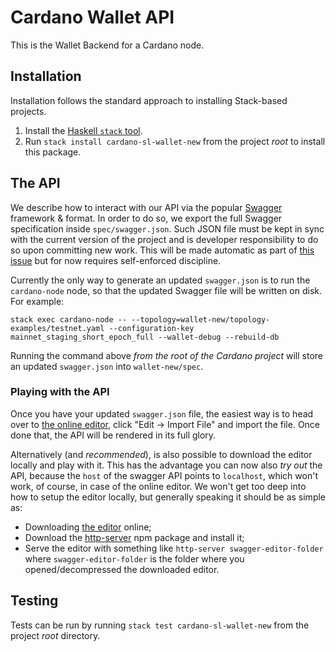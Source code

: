 # Cardano Wallet API

This is the Wallet Backend for a Cardano node.

## Installation

Installation follows the standard approach to installing Stack-based projects.

1. Install the [Haskell `stack` tool](http://docs.haskellstack.org/en/stable/README).
2. Run `stack install cardano-sl-wallet-new` from the project *root* to install this package.

## The API

We describe how to interact with our API via the popular [Swagger](https://swagger.io/) framework & format.
In order to do so, we export the full Swagger specification inside `spec/swagger.json`. Such JSON file must
be kept in sync with the current version of the project and is developer responsibility to do so upon
committing new work.
This will be made automatic as part of [this issue](https://iohk.myjetbrains.com/youtrack/issue/CSL-1939) but
for now requires self-enforced discipline.

Currently the only way to generate an updated `swagger.json` is to run the `cardano-node` node, so that
the updated Swagger file will be written on disk. For example:

```
stack exec cardano-node -- --topology=wallet-new/topology-examples/testnet.yaml --configuration-key mainnet_staging_short_epoch_full --wallet-debug --rebuild-db
```

Running the command above *from the root of the Cardano project* will store an updated `swagger.json` into
`wallet-new/spec`.

### Playing with the API

Once you have your updated `swagger.json` file, the easiest way is to head over to [the online editor](https://editor.swagger.io),
click "Edit -> Import File" and import the file. Once done that, the API will be rendered in its full glory.

Alternatively (and *recommended*), is also possible to download the editor locally and play with it. This has the advantage
you can now also *try out* the API, because the `host` of the swagger API points to `localhost`, which won't work, of course,
in case of the online editor. We won't get too deep into how to setup the editor locally, but generally speaking it should be
as simple as:

- Downloading [the editor](https://github.com/swagger-api/swagger-editor/archive/v3.1.17.zip) online;
- Download the [http-server](https://www.npmjs.com/package/http-server) npm package and install it;
- Serve the editor with something like `http-server swagger-editor-folder` where `swagger-editor-folder` is the folder where
  you opened/decompressed the downloaded editor.

## Testing

Tests can be run by running `stack test cardano-sl-wallet-new` from the project *root* directory.
